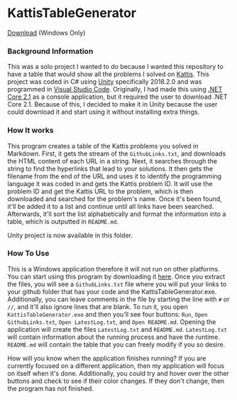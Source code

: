 # KattisTableGenerator

[Download](https://github.com/MiniDomo/Kattis/releases/tag/Kattis-Table-Generator-v1.0.0) (Windows Only)
### Background Information
This was a solo project I wanted to do because I wanted this repository to have a table that would show all the problems I solved on [Kattis](https://open.kattis.com/). This project was coded in C# using [Unity](https://unity3d.com/) specifically 2018.2.0 and was programmed in [Visual Studio Code](https://code.visualstudio.com/). Originally, I had made this using [.NET Core 2.1](https://www.microsoft.com/net/download) as a console application, but it required the user to download .NET Core 2.1. Because of this, I decided to make it in Unity because the user could download it and start using it without installing extra things.

### How It works
This program creates a table of the Kattis problems you solved in Markdown. First, it gets the stream of the `GithubLinks.txt`, and downloads the HTML content of each URL in a string. Next, it searches through the string to find the hyperlinks that lead to your solutions. It then gets the filename from the end of the URL and uses it to identify the programming language it was coded in and gets the Kattis problem ID. It will use the problem ID and get the Kattis URL to the problem, which is then downloaded and searched for the problem's name. Once it's been found, it'll be added it to a list and continue until all links have been searched. Afterwards, it'll sort the list alphabetically and format the information into a table, which is outputted in `README.md`.

Unity project is now available in this folder.

### How To Use
This is a Windows application therefore it will not run on other platforms. You can start using this program by downloading it [here](https://github.com/MiniDomo/Kattis/releases/tag/Kattis-Table-Generator-v1.0.0). Once you extract the files, you will see a `GithubLinks.txt` file where you will put your links to your github folder that has your code and the KattisTableGenerator.exe. Additionally, you can leave comments in the file by starting the line with `#` or `//`, and it'll also ignore lines that are blank. To run it, you open `KattisTableGenerator.exe` and then you'll see four buttons: `Run`, `Open GithubLinks.txt`, `Open LatestLog.txt`, and `Open README.md`. Opening the application will create the files `LatestLog.txt` and `README.md`. `LatestLog.txt` will contain information about the running process and have the runtime. `README.md` will contain the table that you can freely modify if you so desire.

How will you know when the application finishes running? If you are currently focused on a different application, then my application will focus on itself when it's done. Additionally, you could try and hover over the other buttons and check to see if their color changes. If they don't change, then the program has not finished.